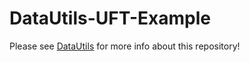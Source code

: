 # DataUtils-UFT-Example

Please see [DataUtils](https://github.com/TheBaruch4/DataUtils/wiki/Useful-Function-Tags) for more info about this repository!
